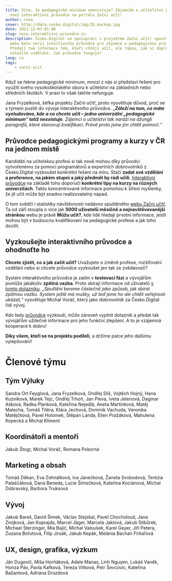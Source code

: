 ```yaml
---
title: Víte, že pedagogické minimum neexistuje? Zájemcům o učitelství pomůže
  nový interaktivní průvodce na portálu Začni učit!
author: rona
cover: http://data.cesko.digital/img/ZU_mockup.jpg
date: 2021-12-07-01-08
slug: novy-interaktivni-pruvodce-zu
description: Česko.Digital ve spolupráci s projektem Začni učit! spouští na jeho
  webu beta verzi intuitivního průvodce pro zájemce o pedagogickou profesi.
  Předají tak informace těm, kteří chtějí učit, ale tápou, jak si doplnit
  náležité vzdělání. Jak průvodce funguje?
lang: cs
tags:
    - zacni-ucit
---
```

Když se řekne pedagogické minimum, mnozí z nás si představí řešení pro využití svého vysokoškolského oboru k učitelství na základních nebo středních školách. V praxi to však takhle nefunguje. 

Jana Fryzelková, šéfka projektu Začni učit!, proto vysvětluje důvod, proč se s týmem pustili do vývoje interaktivního průvodce. *„**Záleží na tom, co máte vystudováno, kde a co chcete učit – jedno univerzální „pedagogické minimum“ totiž neexistuje**. Zájemci o učitelství tak naráží na džungli paragrafů, které stanovují kvalifikaci. Právě proto jsme jim chtěli pomoct.“*

## Průvodce pedagogickými programy a kurzy v ČR na jednom místě

Kandidáti na učitelskou profesi si tak nově mohou díky průvodci vytvořenému za pomoci programátorů a expertních dobrovolníků z Česko.Digital vyzkoušet konkrétní řešení na míru. Stačí **zadat své vzdělání a preference, na jakém stupni a jaký předmět by rádi učili**. [Interaktivní průvodce](http://www.zacniucit.cz/pruvodce) na základě toho doporučí **konkrétní tipy na kurzy na různých univerzitách**. Takto koncentrované informace pomohou k šíření myšlenky, že jít učit může být snadno realizovatelný nápad.

O tom svědčí i statistiky návštěvnosti nedávno spuštěného [webu Začni učit!](https://zacniucit.cz/). Ta od září stoupla o více jak **5000 uživatelů měsíčně a nejnavštěvovanější stránkou** webu je právě **Můžu učit?**, kde lidé hledají prvotní informace, jestli mohou být v budoucnu kvalifikovaní na pedagogické profese a jak toho docílit.

## Vyzkoušejte interaktivního průvodce a ohodnoťte ho

**Chcete zjistit, co a jak začít učit?** Uvažujete o změně profese, rozšiřování vzdělání nebo si chcete průvodce vyzkoušet jen tak ze zvědavosti? 

Systém interaktivního průvodce je zatím v **testovací fázi** a vývojářům pomůže jakákoliv **zpětná vazba**. Proto sbírají informace od uživatelů [v tomto dotazníku](https://docs.google.com/forms/d/e/1FAIpQLScFzx46ihk0y90E6_UZqAANbQfHGs3AMGv66ShcS0G5qguldA/viewform). *„Spuštění bereme částečně jako způsob, jak sbírat zpětnou vazbu. Systém ještě má mušky, už teď jsme ho ale chtěli veřejnosti ukázat,“* vysvětluje Michal Voráč, který jako dobrovolník za Česko.Digital řídí vývoj.

Kdo tedy [průvodce](http://www.zacniucit.cz/pruvodce) vyzkouší, může zároveň vyplnit dotazník a předat tak vývojářům užitečné informace pro jeho funkční zlepšení. A to je vzájemná kooperace k dobru!

**Díky všem, kteří se na projektu podíleli**, a držíme palce jeho dalšímu vylepšování!

# Členové týmu 

## Tým Výluky

Sandra Ort Feyglová, Jana Fryzelková, Ondřej Sliš, Vojtěch Hojný, Hana Kuzníková, Marek Tejc, Ondřej Trhoň, Jan Pleva, Iveta Jelenová, Dagmar Ašková, Radka Planková, Kateřina Nejedlá, Aneta Martínková, Matěj Malecha, Tomáš Titěra, Klára Jechová, Dominik Vachuda, Veronika Matějčková, Pavel Holomek, Štěpán Landa, Ellen Pražáková, Mahulena Kopecká a Michal Kliment

## Koordinátoři a mentoři

Jakub Štogr, Michal Voráč, Romana Pokorná

## Marketing a obsah

Tomáš Děkan, Eva Zehnálková, Iva Janečková, Žaneta Svobodová, Terézia Palaščáková, Dana Beneda, Lucie Šimečková, Kateřina Kociánová, Michal Dúbravský, Barbora Truksová

## Vývoj

Jakub Bareš, David Šimek, Václav Stejskal, Pavel Chocholouš, Jana Zmijková, Jan Koprajda, Marcel Jäger, Marcela Jaklová, Jakub Stibůrek, Michael Sterzinger, Mia Bajić, Michal Valoušek, Karel Geyer, Jiří Petera, Zuzana Bořutová, Filip Jirsák, Jakub Kepák, Melánia Bachan Firkaľová

## UX, design, grafika, výzkum

Ján Dugovič, Míša Horňáková, Adele Manas, Linh Nguyen, Lukáš Vaněk, Honza Páv, Pavla Kafková, Tereza Vítková, Petr Ševcovic, Kateřina Bažantová, Adriana Drozdová

